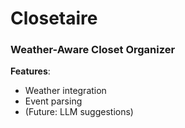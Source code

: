 # Closetaire  
### Weather-Aware Closet Organizer  

**Features**:  
- Weather integration  
- Event parsing  
- (Future: LLM suggestions)  
